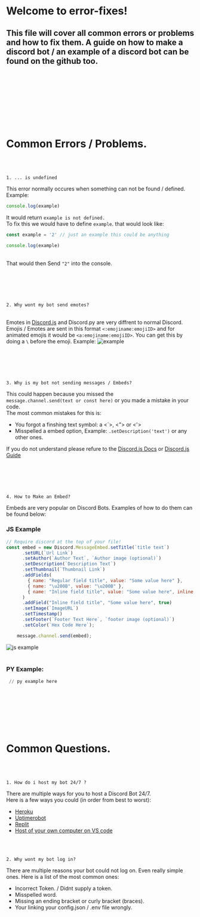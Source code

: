 # Welcome to error-fixes!
## This file will cover all common errors or problems and how to fix them. A guide on how to make a discord bot / an example of a discord bot can be found on the github too.  

<br />
<br />
<br />
<br />
<br />
<br />
<br />
<br />
  

# Common Errors / Problems.

<br />
<br />

```
1. ... is undefined
```
This error normally occures when something can not be found / defined. <br> Example:

 ```js
console.log(example)
```

 It would return `example is not defined.` <br> To fix this we would have to define `example`. that would look like:
```js
const example = '2' // just an example this could be anything

console.log(example)
```
<br> That would then Send `"2"` into the console.

<br />
<br />
<br />
<br />

```
2. Why wont my bot send emotes?
```
<br> Emotes in [Discord.js](https://discord.js.org/#/) and Discord.py are very diffrent to normal Discord.<br> Emojis / Emotes are sent in this format `<:emojiname:emojiID>` and for animated emojis it would be `<a:emojiname:emojiID>`. You can get this by doing a `\` before the emoji. Example:  ![example](https://cdn.discordapp.com/attachments/850404343420813372/850449214215684156/unknown.png)

<br />
<br />
<br />
<br />

```
3. Why is my bot not sending messages / Embeds?
```
This could happen because you missed the <br> `message.channel.send(text or const here)`  or you made a mistake in your code.<br> The most common mistakes for this is:
* You forgot a finshing text symbol: a <`>, <"> or <'>
* Misspelled a embed option, Example: `.setDescription('text')` or any other ones.

If you do not understand please refure to the [Discord.js Docs](https://discord.js.org/#/docs/main/stable/general/welcome) or [Discord.js Guide](https://discordjs.guide/#before-you-begin)

<br />
<br />
<br />
<br />

```
4. How to Make an Embed?
```

Embeds are very popular on Discord Bots. Examples of how to do them can be found below: 
<br />
### JS Example

```js
// Require discord at the top of your file!
const embed = new Discord.MessageEmbed.setTitle(`title text`)
      .setURL(`Url Link`)
      .setAuthor(`Author Text`, `Author image (optional)`)
      .setDescription(`Description Text`)
      .setThumbnail(`Thumbnail Link`)
      .addFields(
        { name: "Regular field title", value: "Some value here" },
        { name: "\u200B", value: "\u200B" },
        { name: "Inline field title", value: "Some value here", inline: true }
      )
      .addField("Inline field title", "Some value here", true)
      .setImage(`ImageURL`)
      .setTimestamp()
      .setFooter(`Footer Text Here`, `footer image (optional)`)
      .setColor(`Hex Code Here`);

    message.channel.send(embed);
```

![js example](https://cdn.discordapp.com/attachments/850455407926968330/850455617239515166/unknown.png)
<br />
<br />

### PY Example:

```py
 // py example here
```

<br />
<br />
<br />
<br />
<br />
<br />


# Common Questions.
<br />
<br />


``` 
1. How do i host my bot 24/7 ? 
```
There are multiple ways for you to host a Discord Bot 24/7.<br> Here is a few ways you could (in order from best to worst):
* [Heroku](https://www.heroku.com/)
* [Uptimerobot](https://uptimerobot.com/)
* [Replit](https://replit.com/)
* [Host of your own computer on VS code](https://code.visualstudio.com/)

<br />
<br />

```
2. Why wont my bot log in?
```
There are multiple reasons your bot could not log on. Even really simple ones. Here is a list of the most common ones:

* Incorrect Token. / Didnt supply a token.
* Misspelled word.
* Missing an ending bracket or curly bracket (braces).
* Your linking your config.json / .env file wrongly.


<br />
<br />
